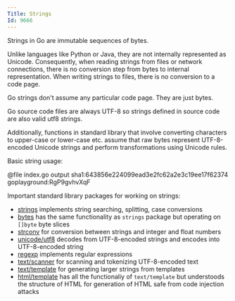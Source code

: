 ```yaml
---
Title: Strings
Id: 9666
---
```


Strings in Go are immutable sequences of bytes.

Unlike languages like Python or Java, they are not internally represented as Unicode. Consequently, when reading strings from files or network connections, there is no conversion step from bytes to internal representation. When writing strings to files, there is no conversion to a code page.

Go strings don't assume any particular code page. They are just bytes.

Go source code files are always UTF-8 so strings defined in source code are also valid utf8 strings.

Additionally, functions in standard library that involve converting characters to upper-case or lower-case etc. assume that raw bytes represent UTF-8-encoded Unicode strings and perform transformations using Unicode rules.

Basic string usage:

@file index.go output sha1:643856e224099ead3e2fc62a2e3c19ee17f62374 goplayground:RgP9gvhvXqF

Important standard library packages for working on strings:
* [strings](https://golang.org/pkg/strings/) implements string searching, splitting, case conversions
* [bytes](https://golang.org/pkg/bytes/) has the same functionality as `strings` package but operating on `[]byte` byte slices
* [strconv](https://golang.org/pkg/strconv/) for conversion between strings and integer and float numbers
* [unicode/utf8](https://golang.org/pkg/unicode/utf8/) decodes from UTF-8-encoded strings and encodes into UTF-8-encoded string
* [regexp](https://golang.org/pkg/regexp/) implements regular expressions
* [text/scanner](https://golang.org/pkg/text/scanner/) for scanning and tokenizing UTF-8-encoded text
* [text/template](https://golang.org/pkg/text/template/) for generating larger strings from templates
* [html/template](https://golang.org/pkg/html/template/) has all the functionaliy of `text/template` but understoods the structure of HTML for generation of HTML safe from code injection attacks
